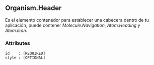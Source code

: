 ## Organism.Header
Es el elemento contenedor para establecer una cabecera dentro de tu aplicación, puede contener *Molecule.Navigation*,  *Atom.Heading* y *Atom.Icon*.

### Attributes

```
id    : [REQUIRED]
style : [OPTIONAL]
```
